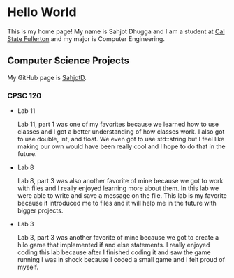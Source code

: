 # Hello World

This is my home page! My name is Sahjot Dhugga and I am a student at [Cal State Fullerton](http://www.fullerton.edu/) and my major is Computer Engineering.

## Computer Science Projects

My GitHub page is [SahjotD](http://github.com/SahjotD).

### CPSC 120

* Lab 11

    Lab 11, part 1 was one of my favorites because we learned how to use classes and I got a better understanding of how classes work. I also got to use double, int, and float. We even got to use std::string but I feel like making our own would have been really cool and I hope to do that in the future.

* Lab 8

    Lab 8, part 3 was also another favorite of mine because we got to work with files and I really enjoyed learning more about them. In this lab we were able to write and save a message on the file. This lab is my favorite because it introduced me to files and it will help me in the future with bigger projects.

* Lab 3

    Lab 3, part 3 was another favorite of mine because we got to create a hilo game that implemented if and else statements. I really enjoyed coding this lab because after I finished coding it and saw the game running I was in shock because I coded a small game and I felt proud of myself.